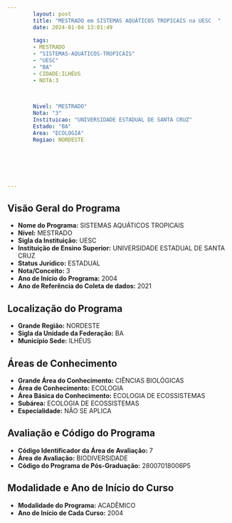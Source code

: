 ```yaml
---
        layout: post
        title: "MESTRADO em SISTEMAS AQUÁTICOS TROPICAIS na UESC  "
        date: 2024-01-04 13:01:49
     
        tags:
        - MESTRADO
        - "SISTEMAS-AQUÁTICOS-TROPICAIS"
        - "UESC"
        - "BA"
        - CIDADE:ILHÉUS
        - NOTA:3
        
       

        Nivel: "MESTRADO"
        Nota: "3"
        Instituicao: "UNIVERSIDADE ESTADUAL DE SANTA CRUZ"
        Estado: "BA"
        Area: "ECOLOGIA"
        Regiao: NORDESTE
        
        
        
        
        
        
---
```

## Visão Geral do Programa
- **Nome do Programa:** SISTEMAS AQUÁTICOS TROPICAIS
- **Nível:** MESTRADO
- **Sigla da Instituição:** UESC
- **Instituição de Ensino Superior:** UNIVERSIDADE ESTADUAL DE SANTA CRUZ
- **Status Jurídico:** ESTADUAL
- **Nota/Conceito:** 3
- **Ano de Início do Programa:** 2004
- **Ano de Referência do Coleta de dados:** 2021

## Localização do Programa
- **Grande Região:** NORDESTE
- **Sigla da Unidade da Federação:** BA
- **Município Sede:** ILHÉUS

## Áreas de Conhecimento
- **Grande Área do Conhecimento:** CIÊNCIAS BIOLÓGICAS
- **Área de Conhecimento:** ECOLOGIA
- **Área Básica do Conhecimento:** ECOLOGIA DE ECOSSISTEMAS
- **Subárea:** ECOLOGIA DE ECOSSISTEMAS
- **Especialidade:** NÃO SE APLICA

## Avaliação e Código do Programa
- **Código Identificador da Área de Avaliação:** 7
- **Área de Avaliação:** BIODIVERSIDADE
- **Código do Programa de Pós-Graduação:** 28007018006P5


## Modalidade e Ano de Início do Curso
- **Modalidade do Programa:** ACADÊMICO
- **Ano de Início de Cada Curso:** 2004
